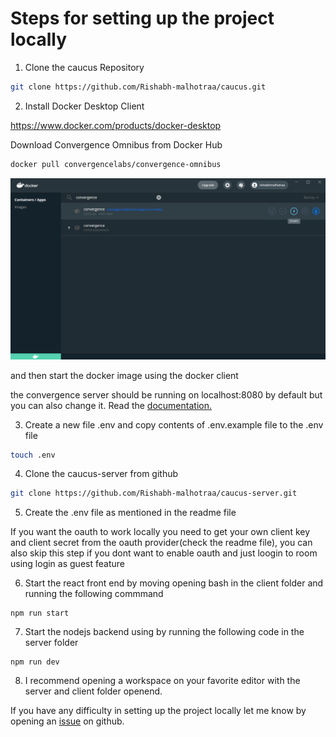 # Steps for setting up the project locally

1. Clone the caucus Repository

``` sh
git clone https://github.com/Rishabh-malhotraa/caucus.git
```

2. Install Docker Desktop Client 

https://www.docker.com/products/docker-desktop

Download Convergence Omnibus from Docker Hub

``` sh
docker pull convergencelabs/convergence-omnibus
```

![docker-setup]

and then start the docker image using the docker client

the convergence server should be running on localhost:8080 by default but you can also change it. Read the [documentation.](https://hub.docker.com/r/convergencelabs/convergence-omnibus) 


3. Create a new file .env and copy contents of .env.example file to the .env file

``` sh
touch .env
```

4. Clone the caucus-server from github

``` sh
git clone https://github.com/Rishabh-malhotraa/caucus-server.git 
```

5. Create the .env file as mentioned in the readme file

If you want the oauth to work locally you need to get your own client key and client secret from the oauth provider(check the readme file), you can also skip this step if you dont want to enable oauth and just loogin to room using login as guest feature

6. Start the react front end by moving opening bash in the client folder and running the following commmand

```
npm run start
```

7. Start the nodejs backend using by running the following code in the server folder

```
npm run dev
```

8. I recommend opening a workspace on your favorite editor with the server and client folder openend.


If you have any difficulty in setting up the project locally let me know by opening an [issue](https://github.com/Rishabh-malhotraa/caucus/issues) on github. 



[docker-setup]: images/docker-setup.png
